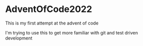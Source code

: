 # AdventOfCode2022
This is my first attempt at the advent of code

I'm trying to use this to get more familiar with git and test driven development